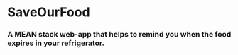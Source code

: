 # SaveOurFood
### A MEAN stack web-app that helps to remind you when the food expires in your refrigerator.
